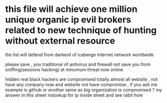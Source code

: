 # this file will achieve one million unique organic ip evil brokers related to new technique of hunting without external resource 

the list will defend from darkevil of iceberge internet network worldwide 

please save , you traditional of antivirus and firewall not save you from sniffing(sessions hacking) at minumum threat now online 

hidden real black hackers are compromised totally almost all website , not have any company now and website not have compromise , if you ask me example is github or another same as big organization is compromised ? my answer in this sheet nslookup for ip inside sheet and see rabit hole
